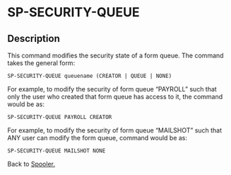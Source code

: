 # SP-SECURITY-QUEUE

<PageHeader />

## Description

This command modifies the security state of a form queue. The command takes the general form:

```
SP-SECURITY-QUEUE queuename (CREATOR | QUEUE | NONE)
```

For example, to modify the security of form queue “PAYROLL” such that only the user who created that form queue has access to it, the command would be as:

```
SP-SECURITY-QUEUE PAYROLL CREATOR
```

For example, to modify the security of form queue “MAILSHOT” such that ANY user can modify the form queue, command would be as:

```
SP-SECURITY-QUEUE MAILSHOT NONE
```

Back to [Spooler.](./../jbase-spooler)

  
<PageFooter />
